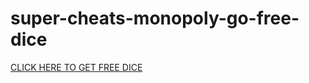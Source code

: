 # super-cheats-monopoly-go-free-dice

<p><a href="https://allresources.xyz/dicerolls/">CLICK HERE TO GET FREE DICE</a></p>
